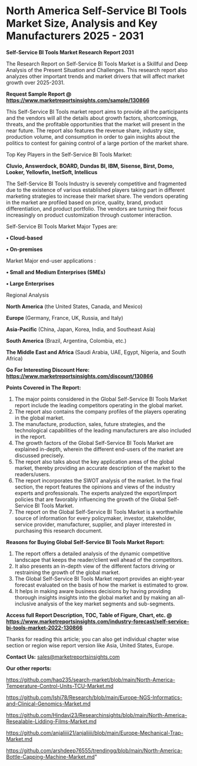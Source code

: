 # North America Self-Service BI Tools Market Size, Analysis and Key Manufacturers 2025 - 2031

<strong>Self-Service BI Tools Market Research Report 2031</strong>

The Research Report on Self-Service BI Tools Market is a Skillful and Deep Analysis of the Present Situation and Challenges. This research report also analyzes other important trends and market drivers that will affect market growth over 2025-2031.

<strong>Request Sample Report @ <a href=https://www.marketreportsinsights.com/sample/130866>https://www.marketreportsinsights.com/sample/130866</a></strong>

This Self-Service BI Tools market report aims to provide all the participants and the vendors will all the details about growth factors, shortcomings, threats, and the profitable opportunities that the market will present in the near future. The report also features the revenue share, industry size, production volume, and consumption in order to gain insights about the politics to contest for gaining control of a large portion of the market share.

Top Key Players in the Self-Service BI Tools Market:

<strong>Cluvio, Answerdock, BOARD, Dundas BI, IBM, Sisense, Birst, Domo, Looker, Yellowfin, InetSoft, Intellicus</strong>

The Self-Service BI Tools Industry is severely competitive and fragmented due to the existence of various established players taking part in different marketing strategies to increase their market share. The vendors operating in the market are profiled based on price, quality, brand, product differentiation, and product portfolio. The vendors are turning their focus increasingly on product customization through customer interaction.

Self-Service BI Tools Market Major Types are:

<strong>• Cloud-based

• On-premises</strong>

Market Major end-user applications :

<strong>• Small and Medium Enterprises (SMEs)

• Large Enterprises</strong>

Regional Analysis

</u><strong><b>North America</b></strong> (the United States, Canada, and Mexico)

<strong><b>Europe </b></strong>(Germany, France, UK, Russia, and Italy)

<strong><b>Asia-Pacific</b></strong> (China, Japan, Korea, India, and Southeast Asia)

<strong><b>South America</b></strong> (Brazil, Argentina, Colombia, etc.)

<strong><b>The Middle East and Africa</b></strong> (Saudi Arabia, UAE, Egypt, Nigeria, and South Africa)

<strong>Go For Interesting Discount Here: <a href=https://www.marketreportsinsights.com/discount/130866>https://www.marketreportsinsights.com/discount/130866</a></strong>

<strong>Points Covered in The Report:</strong>
<ol>
  <li>The major points considered in the Global Self-Service BI Tools Market report include the leading competitors operating in the global market.</li>
  <li>The report also contains the company profiles of the players operating in the global market.</li>
  <li>The manufacture, production, sales, future strategies, and the technological capabilities of the leading manufacturers are also included in the report.</li>
  <li>The growth factors of the Global Self-Service BI Tools Market are explained in-depth, wherein the different end-users of the market are discussed precisely.</li>
  <li>The report also talks about the key application areas of the global market, thereby providing an accurate description of the market to the readers/users.</li>
  <li>The report incorporates the SWOT analysis of the market. In the final section, the report features the opinions and views of the industry experts and professionals. The experts analyzed the export/import policies that are favorably influencing the growth of the Global Self-Service BI Tools Market.</li>
  <li>The report on the Global Self-Service BI Tools Market is a worthwhile source of information for every policymaker, investor, stakeholder, service provider, manufacturer, supplier, and player interested in purchasing this research document.</li>
</ol>
<strong>Reasons for Buying Global Self-Service BI Tools Market Report:</strong>

<ol>
  <li>The report offers a detailed analysis of the dynamic competitive landscape that keeps the reader/client well ahead of the competitors.</li>
  <li>It also presents an in-depth view of the different factors driving or restraining the growth of the global market.</li>
  <li>The Global Self-Service BI Tools Market report provides an eight-year forecast evaluated on the basis of how the market is estimated to grow.</li>
  <li>It helps in making aware business decisions by having providing thorough insights insights into the global market and by making an all-inclusive analysis of the key market segments and sub-segments.</li>
</ol>
<strong>Access full Report Description, TOC, Table of Figure, Chart, etc. @ <a href=https://www.marketreportsinsights.com/industry-forecast/self-service-bi-tools-market-2022-130866>https://www.marketreportsinsights.com/industry-forecast/self-service-bi-tools-market-2022-130866</a></strong>


Thanks for reading this article; you can also get individual chapter wise section or region wise report version like Asia, United States, Europe.

<strong>Contact Us:</strong>
sales@marketreportsinsights.com

<strong>Our other reports:</strong>

<a href=https://github.com/haq235/search-market/blob/main/North-America-Temperature-Control-Units-TCU-Market.md>https://github.com/haq235/search-market/blob/main/North-America-Temperature-Control-Units-TCU-Market.md</a>

<a href=https://github.com/Ishi78/Research/blob/main/Europe-NGS-Informatics-and-Clinical-Genomics-Market.md>https://github.com/Ishi78/Research/blob/main/Europe-NGS-Informatics-and-Clinical-Genomics-Market.md</a>

<a href=https://github.com/Hindavi23/Researchinsights/blob/main/North-America-Resealable-Lidding-Films-Market.md>https://github.com/Hindavi23/Researchinsights/blob/main/North-America-Resealable-Lidding-Films-Market.md</a>

<a href=https://github.com/anjaliiii21/anjaliiii/blob/main/Europe-Mechanical-Trap-Market.md>https://github.com/anjaliiii21/anjaliiii/blob/main/Europe-Mechanical-Trap-Market.md</a>

<a href=https://github.com/arshdeep76555/trendingg/blob/main/North-America-Bottle-Capping-Machine-Market.md>https://github.com/arshdeep76555/trendingg/blob/main/North-America-Bottle-Capping-Machine-Market.md</a>"
